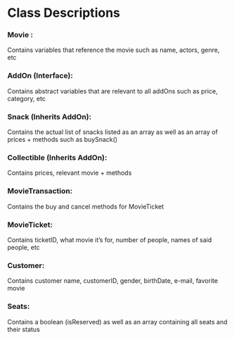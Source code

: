 # Class Descriptions

### **Movie** :
Contains variables that reference the movie such as name, actors, genre, etc
### **AddOn (Interface):**
Contains abstract variables that are relevant to all addOns such as price, category, etc
### **Snack (Inherits AddOn):**
Contains the actual list of snacks listed as an array as well as an array of prices + methods such as buySnack()
### **Collectible (Inherits AddOn):**
Contains prices, relevant movie + methods
### **MovieTransaction:**
Contains the buy and cancel methods for MovieTicket
### **MovieTicket:**
Contains ticketID, what movie it’s for, number of people, names of said people, etc
### **Customer:**
Contains customer name, customerID, gender, birthDate, e-mail, favorite movie
### **Seats:**
Contains a boolean (isReserved) as well as an array containing all seats and their status
